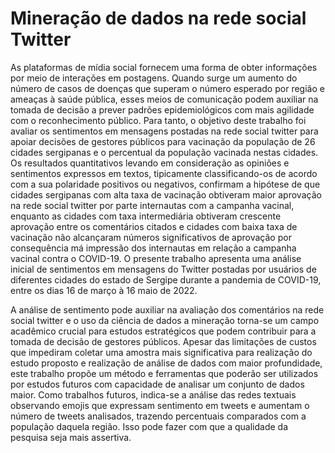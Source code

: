 # Mineração de dados na rede social Twitter

As plataformas de mídia social fornecem uma forma de obter informações por meio de interações em postagens. Quando surge um aumento do número de casos de doenças
que superam o número esperado por região e ameaças à saúde pública, esses meios de comunicação podem auxiliar na tomada de decisão a prever padrões epidemiológicos
com mais agilidade com o reconhecimento público. Para tanto, o objetivo deste trabalho foi avaliar os sentimentos em mensagens postadas na rede social twitter para apoiar decisões de gestores públicos para vacinação da população de 26 cidades sergipanas e o percentual da população vacinada nestas cidades.
Os resultados quantitativos levando em consideração as opiniões e sentimentos expressos em textos, tipicamente classificando-os de acordo com a sua polaridade positivos ou negativos, confirmam a hipótese de que cidades sergipanas com alta taxa de vacinação obtiveram maior aprovação na rede social twitter
por parte internautas com a campanha vacinal, enquanto as cidades com taxa intermediária obtiveram crescente aprovação entre os comentários citados e cidades com baixa taxa de vacinação não alcançaram números significativos de aprovação por consequência má impressão dos internautas em relação a campanha vacinal contra o COVID-19.
O presente trabalho apresenta uma análise inicial de sentimentos em mensagens
do Twitter postadas por usuários de diferentes cidades do estado de Sergipe durante a
pandemia de COVID-19, entre os dias 16 de março à 16 maio de 2022.

A análise de sentimento pode auxiliar na avaliação dos comentários na rede social twitter e o uso da ciência de dados a mineração torna-se um campo acadêmico crucial para estudos estratégicos que podem contribuir para a tomada de decisão de gestores públicos. Apesar das limitações de custos que impediram coletar uma amostra
mais significativa para realização do estudo proposto e realização de análise de dados com maior profundidade, este trabalho propõe um método e ferramentas que poderão
ser utilizados por estudos futuros com capacidade de analisar um conjunto de dados maior. Como trabalhos futuros, indica-se a análise das redes textuais observando emojis que expressam sentimento em tweets e aumentam o número de tweets analisados, trazendo percentuais comparados com a população daquela região. Isso pode fazer com que a qualidade da pesquisa seja mais assertiva.
